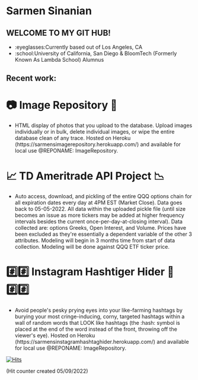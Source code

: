 # Sarmen Sinanian

## WELCOME TO MY GIT HUB!
<ul>
  <li>:eyeglasses:Currently based out of Los Angeles, CA
  <li>:school:University of California,  San Diego & BloomTech (Formerly Known As Lambda School) Alumnus
</ul>

## Recent work:

# :camera: Image Repository :floppy_disk:
<ul>
  <li>HTML display of photos that you upload to the database. Upload images individually or in bulk, delete individual images, or wipe the entire database clean of any trace. Hosted on Heroku (https://sarmensimagerepository.herokuapp.com/) and available for local use @REPONAME: ImageRepository. 
</ul>

# :chart_with_upwards_trend: TD Ameritrade API Project :chart_with_downwards_trend:
<ul>
  <li>Auto access, download, and pickling of the entire QQQ options chain for all expiration dates every day at 4PM EST (Market Close). Data goes back to 05-05-2022. All data within the uploaded pickle file (until size becomes an issue as more tickers may be added at higher frequency intervals besides the current once-per-day-at-closing interval). Data collected are: options Greeks, Open Interest, and Volume. Prices have been excluded as they're essentially a dependent variable of the other 3 attributes. Modeling will begin in 3 months time from start of data collection. Modeling will be done against QQQ ETF ticker price.
</ul>

# :hash::hash: Instagram Hashtiger Hider :eyes::hash::hash:
<ul>
  <li>Avoid people's pesky prying eyes into your like-farming hashtags by burying your most cringe-inducing, corny, targeted hashtags within a wall of random words that LOOK like hashtags (the :hash: symbol is placed at the end of the word instead of the front, throwing off the viewer's eye). Hosted on Heroku (https://sarmensinstagramhashtaghider.herokuapp.com/) and available for local use @REPONAME: ImageRepository.
</ul>

<!--
**SarmenSinanian/SarmenSinanian** is a ✨ _special_ ✨ repository because its `README.md` (this file) appears on your GitHub profile.

Here are some ideas to get you started:

- 🔭 I’m currently working on ...
- 🌱 I’m currently learning ...
- 👯 I’m looking to collaborate on ...
- 🤔 I’m looking for help with ...
- 💬 Ask me about ...
- 📫 How to reach me: ...
- 😄 Pronouns: ...
- ⚡ Fun fact: ...
-->

[![Hits](https://hits.seeyoufarm.com/api/count/incr/badge.svg?url=https%3A%2F%2Fgithub.com%2FSarmenSinanian&count_bg=%23FF0000&title_bg=%23555555&icon=&icon_color=%23E7E7E7&title=hits&edge_flat=false)](https://hits.seeyoufarm.com)

(Hit counter created 05/09/2022)

